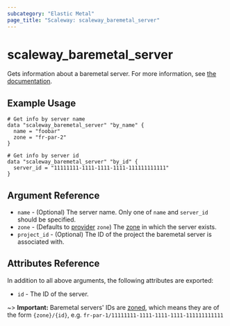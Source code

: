 ```yaml
---
subcategory: "Elastic Metal"
page_title: "Scaleway: scaleway_baremetal_server"
---
```


# scaleway_baremetal_server

Gets information about a baremetal server.
For more information, see [the documentation](https://developers.scaleway.com/en/products/baremetal/api).

## Example Usage

```hcl
# Get info by server name
data "scaleway_baremetal_server" "by_name" {
  name = "foobar"
  zone = "fr-par-2"
}

# Get info by server id
data "scaleway_baremetal_server" "by_id" {
  server_id = "11111111-1111-1111-1111-111111111111"
}
```

## Argument Reference

- `name` - (Optional) The server name. Only one of `name` and `server_id` should be specified.
- `zone` - (Defaults to [provider](../index.md#zone) `zone`) The [zone](../guides/regions_and_zones.md#zones) in which the server exists.
- `project_id` - (Optional) The ID of the project the baremetal server is associated with.

## Attributes Reference

In addition to all above arguments, the following attributes are exported:

- `id` - The ID of the server.

~> **Important:** Baremetal servers' IDs are [zoned](../guides/regions_and_zones.md#resource-ids), which means they are of the form `{zone}/{id}`, e.g. `fr-par-1/11111111-1111-1111-1111-111111111111`
